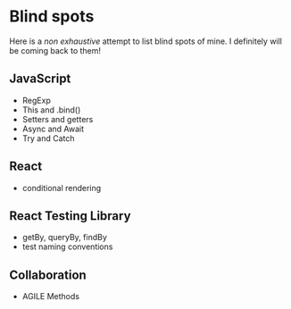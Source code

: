 # Blind spots
Here is a *non exhaustive* attempt to list blind spots of mine. I definitely will be coming back to them!
## JavaScript
- RegExp
- This and .bind()
- Setters and getters
- Async and Await
- Try and Catch

## React
- conditional rendering

## React Testing Library
- getBy, queryBy, findBy
- test naming conventions

## Collaboration
- AGILE Methods
